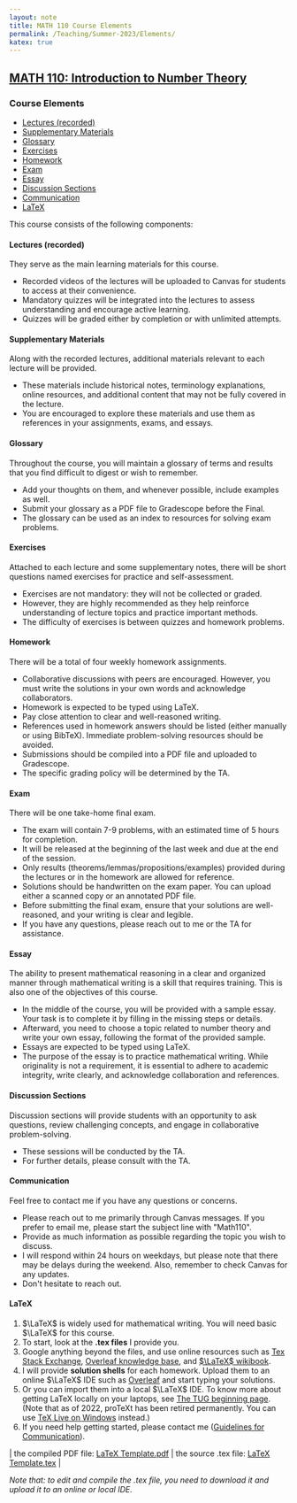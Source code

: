 ```yaml
---
layout: note
title: MATH 110 Course Elements
permalink: /Teaching/Summer-2023/Elements/
katex: true
---
```


## [MATH 110: Introduction to Number Theory](../)<!-- omit from toc --> 

### Course Elements <!-- omit from toc --> 

- [Lectures (recorded)](#lectures-recorded)
- [Supplementary Materials](#supplementary-materials)
- [Glossary](#glossary)
- [Exercises](#exercises)
- [Homework](#homework)
- [Exam](#exam)
- [Essay](#essay)
- [Discussion Sections](#discussion-sections)
- [Communication](#communication)
- [LaTeX](#latex)


This course consists of the following components:

#### Lectures (recorded)

They serve as the main learning materials for this course.

- Recorded videos of the lectures will be uploaded to Canvas for students to access at their convenience.
- Mandatory quizzes will be integrated into the lectures to assess understanding and encourage active learning.
- Quizzes will be graded either by completion or with unlimited attempts.

#### Supplementary Materials

Along with the recorded lectures, additional materials relevant to each lecture will be provided.

- These materials include historical notes, terminology explanations, online resources, and additional content that may not be fully covered in the lecture.
- You are encouraged to explore these materials and use them as references in your assignments, exams, and essays.

#### Glossary

Throughout the course, you will maintain a glossary of terms and results that you find difficult to digest or wish to remember.

- Add your thoughts on them, and whenever possible, include examples as well.
- Submit your glossary as a PDF file to Gradescope before the Final.
- The glossary can be used as an index to resources for solving exam problems.

#### Exercises

Attached to each lecture and some supplementary notes, there will be short questions named exercises for practice and self-assessment.

- Exercises are not mandatory: they will not be collected or graded.
- However, they are highly recommended as they help reinforce understanding of lecture topics and practice important methods.
- The difficulty of exercises is between quizzes and homework problems.

#### Homework

There will be a total of four weekly homework assignments.

- Collaborative discussions with peers are encouraged. However, you must write the solutions in your own words and acknowledge collaborators.
- Homework is expected to be typed using LaTeX.
- Pay close attention to clear and well-reasoned writing.
- References used in homework answers should be listed (either manually or using BibTeX). Immediate problem-solving resources should be avoided.
- Submissions should be compiled into a PDF file and uploaded to Gradescope.
- The specific grading policy will be determined by the TA.

#### Exam

There will be one take-home final exam.

- The exam will contain 7-9 problems, with an estimated time of 5 hours for completion.
- It will be released at the beginning of the last week and due at the end of the session.
- Only results (theorems/lemmas/propositions/examples) provided during the lectures or in the homework are allowed for reference.
- Solutions should be handwritten on the exam paper. You can upload either a scanned copy or an annotated PDF file.
- Before submitting the final exam, ensure that your solutions are well-reasoned, and your writing is clear and legible.
- If you have any questions, please reach out to me or the TA for assistance.

#### Essay

The ability to present mathematical reasoning in a clear and organized manner through mathematical writing is a skill that requires training. This is also one of the objectives of this course.

- In the middle of the course, you will be provided with a sample essay. Your task is to complete it by filling in the missing steps or details.
- Afterward, you need to choose a topic related to number theory and write your own essay, following the format of the provided sample.
- Essays are expected to be typed using LaTeX.
- The purpose of the essay is to practice mathematical writing. While originality is not a requirement, it is essential to adhere to academic integrity, write clearly, and acknowledge collaboration and references.

#### Discussion Sections

Discussion sections will provide students with an opportunity to ask questions, review challenging concepts, and engage in collaborative problem-solving.

- These sessions will be conducted by the TA.
- For further details, please consult with the TA.

#### Communication

Feel free to contact me if you have any questions or concerns.



- Please reach out to me primarily through Canvas messages. If you prefer to email me, please start the subject line with "Math110".
- Provide as much information as possible regarding the topic you wish to discuss.
- I will respond within 24 hours on weekdays, but please note that there may be delays during the weekend. Also, remember to check Canvas for any updates.
- Don't hesitate to reach out.

#### LaTeX 

1.  $\LaTeX$ is widely used for mathematical writing. You will need basic $\LaTeX$ for this course. 
2.  To start, look at the **.tex files** I provide you. 
3.  Google anything beyond the files, and use online resources such as [Tex Stack Exchange](https://tex.stackexchange.com/), [Overleaf knowledge base](https://www.overleaf.com/learn), and [$\LaTeX$ wikibook](https://en.wikibooks.org/wiki/LaTeX). 
4.  I will provide **solution shells** for each homework. Upload them to an online $\LaTeX$ IDE such as [Overleaf](https://www.overleaf.com/) and start typing your solutions.
5.  Or you can import them into a local $\LaTeX$ IDE. To know more about getting LaTeX locally on your laptops, see [The TUG beginning page](https://www.tug.org/begin.html). (Note that as of 2022, proTeXt has been retired permanently. You can use [TeX Live on Windows](https://www.tug.org/texlive/windows.html) instead.)
6.  If you need help getting started, please contact me ([Guidelines for Communication](#communication)).

| the compiled PDF file: [LaTeX Template.pdf](https://github.com/GauSyu/MathTeachingMaterials/raw/main/Winter%202023%20MATH%20110%20UCSC/LaTeX%20Template.pdf) | the source .tex file: [LaTeX Template.tex](https://github.com/GauSyu/MathTeachingMaterials/raw/main/Winter%202023%20MATH%20110%20UCSC/LaTeX%20Template.tex) |

*Note that: to edit and compile the .tex file, you need to download it and upload it to an online or local IDE.*